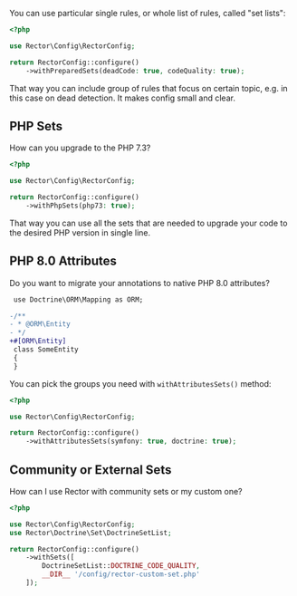 You can use particular single rules, or whole list of rules, called "set lists":

```php
<?php

use Rector\Config\RectorConfig;

return RectorConfig::configure()
    ->withPreparedSets(deadCode: true, codeQuality: true);
```

That way you can include group of rules that focus on certain topic, e.g. in this case on dead detection. It makes config small and clear.

## PHP Sets

How can you upgrade to the PHP 7.3?

```php
<?php

use Rector\Config\RectorConfig;

return RectorConfig::configure()
    ->withPhpSets(php73: true);
```

That way you can use all the sets that are needed to upgrade your code to the desired PHP version in single line.

## PHP 8.0 Attributes

Do you want to migrate your annotations to native PHP 8.0 attributes?

```diff
 use Doctrine\ORM\Mapping as ORM;

-/**
- * @ORM\Entity
- */
+#[ORM\Entity]
 class SomeEntity
 {
 }
```

You can pick the groups you need with `withAttributesSets()` method:

```php
<?php

use Rector\Config\RectorConfig;

return RectorConfig::configure()
    ->withAttributesSets(symfony: true, doctrine: true);
```

## Community or External Sets

How can I use Rector with community sets or my custom one?

```php
<?php

use Rector\Config\RectorConfig;
use Rector\Doctrine\Set\DoctrineSetList;

return RectorConfig::configure()
    ->withSets([
        DoctrineSetList::DOCTRINE_CODE_QUALITY,
        __DIR__ '/config/rector-custom-set.php'
    ]);
```
